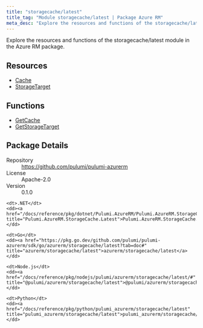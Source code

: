 ```yaml
---
title: "storagecache/latest"
title_tag: "Module storagecache/latest | Package Azure RM"
meta_desc: "Explore the resources and functions of the storagecache/latest module in the Azure RM package."
---
```


<!-- WARNING: this file was generated by Pulumi Docs Generator. -->
<!-- Do not edit by hand unless you're certain you know what you are doing! -->

Explore the resources and functions of the storagecache/latest module in the Azure RM package.

<h2 id="resources">Resources</h2>
<ul class="api">
    <li><a href="cache" title="Cache"><span class="symbol resource"></span>Cache</a></li>
    <li><a href="storagetarget" title="StorageTarget"><span class="symbol resource"></span>StorageTarget</a></li>
</ul>

<h2 id="functions">Functions</h2>
<ul class="api">
    <li><a href="getcache" title="GetCache"><span class="symbol function"></span>GetCache</a></li>
    <li><a href="getstoragetarget" title="GetStorageTarget"><span class="symbol function"></span>GetStorageTarget</a></li>
</ul>

<h2 id="package-details">Package Details</h2>
<dl class="package-details">
	<dt>Repository</dt>
	<dd><a href="https://github.com/pulumi/pulumi-azurerm">https://github.com/pulumi/pulumi-azurerm</a></dd>
	<dt>License</dt>
	<dd>Apache-2.0</dd>
	<dt>Version</dt>
	<dd>0.1.0</dd>
</dl>



<dl class="tabular">

    <dt>.NET</dt>
    <dd><a href="/docs/reference/pkg/dotnet/Pulumi.AzureRM/Pulumi.AzureRM.StorageCache.Latest.html" title="Pulumi.AzureRM.StorageCache.Latest">Pulumi.AzureRM.StorageCache.Latest</a></dd>

    <dt>Go</dt>
    <dd><a href="https://pkg.go.dev/github.com/pulumi/pulumi-azurerm/sdk/go/azurerm/storagecache/latest?tab=doc#" title="azurerm/storagecache/latest">azurerm/storagecache/latest</a></dd>

    <dt>Node.js</dt>
    <dd><a href="/docs/reference/pkg/nodejs/pulumi/azurerm/storagecache/latest/#" title="@pulumi/azurerm/storagecache/latest">@pulumi/azurerm/storagecache/latest</a></dd>

    <dt>Python</dt>
    <dd><a href="/docs/reference/pkg/python/pulumi_azurerm/storagecache/latest" title="pulumi_azurerm/storagecache/latest">pulumi_azurerm/storagecache/latest</a></dd>

</dl>

